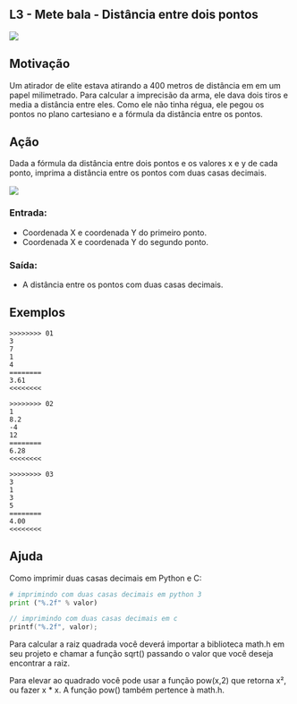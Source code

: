 ## L3 - Mete bala - Distância entre dois pontos
[](solver.c)

![](https://raw.githubusercontent.com/qxcodefup/arcade/master/base/004/__capa.jpg)

## Motivação

Um atirador de elite estava atirando a 400 metros de distância em em um papel milimetrado.
Para calcular a imprecisão da arma, ele dava dois tiros e media a distância entre eles.
Como ele não tinha régua, ele pegou os pontos no plano cartesiano e a fórmula
da distância entre os pontos.

## Ação

Dada a fórmula da distância entre dois pontos e os valores x e y de cada ponto, imprima a distância entre os pontos com duas casas decimais.

<img style="transform: translateY(0.1em);" src="https://render.githubusercontent.com/render/math?math=d_%7BAB%7D%3D%5Csqrt%7B(X_B-X_A)%5E2%2B(Y_B-Y_A)%5E2%7D">


### Entrada:

* Coordenada X e coordenada Y do primeiro ponto.
* Coordenada X e coordenada Y do segundo ponto.

### Saída:

* A distância entre os pontos com duas casas decimais.

## Exemplos

```
>>>>>>>> 01
3
7
1
4
========
3.61
<<<<<<<<

>>>>>>>> 02
1
8.2
-4
12
========
6.28
<<<<<<<<

>>>>>>>> 03
3
1
3
5
========
4.00
<<<<<<<<

```

## Ajuda

Como imprimir duas casas decimais em Python e C:

```py
# imprimindo com duas casas decimais em python 3
print ("%.2f" % valor)
```

```c
// imprimindo com duas casas decimais em c 
printf("%.2f", valor);
```

Para calcular a raiz quadrada você deverá importar a biblioteca math.h em seu projeto e chamar a função sqrt() passando o valor que você deseja encontrar a raiz.

Para elevar ao quadrado você pode usar a função pow(x,2) que retorna x², ou fazer x * x. A função pow() também pertence à math.h.


